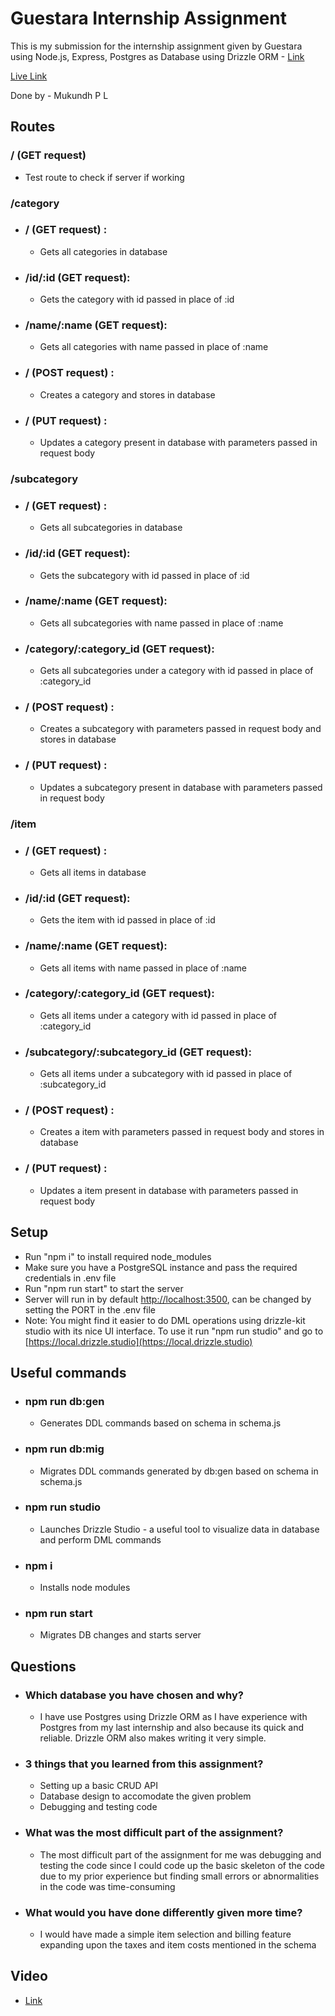 # Guestara Internship Assignment 

This is my submission for the internship assignment given by Guestara using Node.js, Express, Postgres as Database using Drizzle ORM - [Link](https://docs.google.com/document/d/1TAftxo1HQwMBHf-KwLM-6_-haet7HNUNHvtkVtxYVjs/edit)

[Live Link](https://guestara-wpw0.onrender.com)

Done by - Mukundh P L

## Routes

###  / (GET request)
- Test route to check if server if working

### /category
- ### / (GET request) :
    - Gets all categories in database
- ### /id/:id (GET request): 
    - Gets the category with id passed in place of :id
- ### /name/:name (GET request): 
    - Gets all categories with name passed in place of :name 
- ### / (POST request) :
    - Creates a category and stores in database
- ### / (PUT request) :
    - Updates a category present in database with parameters passed in request body

### /subcategory
- ### / (GET request) :
    - Gets all subcategories in database
- ### /id/:id (GET request): 
    - Gets the subcategory with id passed in place of :id
- ### /name/:name (GET request): 
    - Gets all subcategories with name passed in place of :name 
- ### /category/:category_id (GET request): 
    - Gets all subcategories under a category with id passed in place of :category_id
- ### / (POST request) :
    - Creates a subcategory with parameters passed in request body and stores in database 
- ### / (PUT request) :
    - Updates a subcategory present in database with parameters passed in request body

### /item
- ### / (GET request) :
    - Gets all items in database
- ### /id/:id (GET request): 
    - Gets the item with id passed in place of :id
- ### /name/:name (GET request): 
    - Gets all items with name passed in place of :name 
- ### /category/:category_id (GET request): 
    - Gets all items under a category with id passed in place of :category_id
- ### /subcategory/:subcategory_id (GET request): 
    - Gets all items under a subcategory with id passed in place of :subcategory_id
- ### / (POST request) :
    - Creates a item with parameters passed in request body and stores in database 
- ### / (PUT request) :
    - Updates a item present in database with parameters passed in request body 


## Setup

- Run "npm i" to install required node_modules 
- Make sure you have a PostgreSQL instance and pass the required credentials in .env file
- Run "npm run start" to  start the server
- Server will run in by default [http://localhost:3500](http://localhost:3500), can be changed by setting the PORT in the .env file
- Note: You might find it easier to do DML operations using drizzle-kit studio with its nice UI interface. To use it run "npm run studio" and go to [https://local.drizzle.studio](https://local.drizzle.studio)

## Useful commands
- ### npm run db:gen
    - Generates DDL commands based on schema in schema.js
- ### npm run db:mig
    - Migrates DDL commands generated by db:gen based on schema in schema.js
- ### npm run studio
    - Launches Drizzle Studio - a useful tool to visualize data in database and perform DML commands
- ### npm i 
    - Installs node modules
- ### npm run start
    - Migrates DB changes and starts server 

## Questions
- ### Which database you have chosen and why?
    - I have use Postgres using Drizzle ORM as I have experience with Postgres from my last internship and also because its quick and reliable. Drizzle ORM also makes writing it very simple.
- ### 3 things that you learned from this assignment?
    - Setting up a basic CRUD API
    - Database design to accomodate the given problem
    - Debugging and testing code
- ### What was the most difficult part of the assignment?
    - The most difficult part of the assignment for me was debugging and testing the code since I could code up the basic skeleton of the code due to my prior experience but finding small errors or abnormalities in the code was time-consuming 
- ### What would you have done differently given more time?
    - I would have made a simple item selection and billing feature expanding upon the taxes and item costs mentioned in the schema

## Video
- [Link](https://www.loom.com/share/2bc7143de80c4538b532c68acb6ce4cf?sid=b9b7a756-7e66-47e6-bd1b-5579230bbe19)
